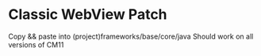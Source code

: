 Classic WebView Patch
=====================
Copy && paste into (project)frameworks/base/core/java
Should work on all versions of CM11
